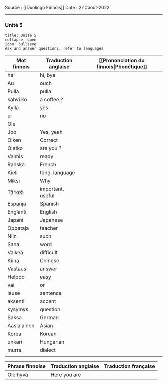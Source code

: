 Source : [[Duolingo Finnois]]
Date : 27 #août-2022
***
### Unité 5
```ad-abstract 
title: Unité 5
collapse: open
icon: bullseye
Ask and answer questions, refer to languages
```

| Mot finnois | Traduction anglaise | [[Prononciation du finnois\|Phonétique]] |
| ----------- | ------------------- | ---------------------------------------- |
| hei         | hi, bye                  |                                          |
| Au          | ouch                |                                          |
| Pulla       | pulla               |                                          |
| kahvi.ko    | a coffee.?          |                                          |
| Kyllä       | yes                 |                                          |
| ei          | no                  |                                          |
| Ole         |                     |                                          |
| Joo         | Yes, yeah           |                                          |
| Oiken       | Correct             |                                          |
| Oletko      | are you ?           |                                          |
| Valmis      | ready               |                                          |
| Ranska      | French              |                                          |
| Kieli       | tong, language      |                                          |
| Miksi       | Why                 |                                          |
| Tärkeä      | important, useful   |                                          |
| Espanja     | Spanish             |                                          |
| Englanti    | English             |                                          |
| Japani      | Japanese            |                                          |
| Oppetaja    | teacher             |                                          |
| Niin        | such                |                                          |
| Sana        | word                |                                          |
| Vaikeä      | difficult           |                                          |
| Kiina       | Chinese             |                                          |
| Vastaus     | answer              |                                          |
| Helppo      | easy                |                                          |
| vai         | or                  |                                          |
| lause       | sentence            |                                          |
| aksenti     | accent              |                                          |
| kysymys     | question            |                                          |
| Saksa       | German              |                                          |
| Aasialainen | Asian               |                                          |
| Korea       | Korean              |                                          |
| unkari      | Hungarian           |                                          |
| murre       | dialect             |                                          |
|             |                     |                                          |

| Phrase finnoise | Traduction anglaise | Traduction française |
| --------------- | ------------------- | -------------------- |
| Ole hyvä        | Here you are        |                      |
